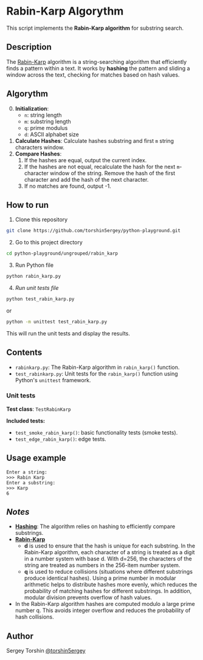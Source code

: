 # Rabin-Karp Algorythm

This script implements the **Rabin-Karp algorithm** for substring search.

## Description

The [Rabin-Karp](https://en.wikipedia.org/wiki/Rabin%E2%80%93Karp_algorithm) algorithm is a string-searching algorithm that efficiently finds a pattern within a text. It works by **hashing** the pattern and sliding a window across the text, checking for matches based on hash values.

## Algorythm

0. **Initialization**:
    - `n`: string length
    - `m`: substring length
    - `q`: prime modulus
    - `d`: ASCII alphabet size
1. **Calculate Hashes**: Calculate hashes substring and first `m` string characters window.
2. **Compare Hashes**:
    1. If the hashes are equal, output the current index.
    2. If the hashes are not equal, recalculate the hash for the next `m`-character window of the string. Remove the hash of the first character and add the hash of the next character.
    3. If no matches are found, output -1.

## How to run

1. Clone this repository
```bash
git clone https://github.com/torshin5ergey/python-playground.git
```
2. Go to this project directory
```bash
cd python-playground/ungrouped/rabin_karp
```
3. Run Python file
```bash
python rabin_karp.py
```
4. *Run unit tests file*
```bash
python test_rabin_karp.py
```
or
```bash
python -m unittest test_rabin_karp.py
```
This will run the unit tests and display the results.

## Contents

- `rabinkarp.py`: The Rabin-Karp algorithm in `rabin_karp()` function.
- `test_rabinkarp.py`: Unit tests for the `rabin_karp()` function  using Python's `unittest` framework.

### Unit tests

**Test class**: `TestRabinKarp`

**Included tests:**
- `test_smoke_rabin_karp()`: basic functionality tests (smoke tests).
- `test_edge_rabin_karp()`: edge tests.

## Usage example

```
Enter a string:
>>> Rabin Karp
Enter a substring:
>>> Karp
6
```

## *Notes*

- [**Hashing**](https://en.wikipedia.org/wiki/Hash_function): The algorithm relies on hashing to efficiently compare substrings.
- [**Rabin-Karp**](https://en.wikipedia.org/wiki/Rabin%E2%80%93Karp_algorithm)
    - **d** is used to ensure that the hash is unique for each substring. In the Rabin-Karp algorithm, each character of a string is treated as a digit in a number system with base d. With d=256, the characters of the string are treated as numbers in the 256-item number system.
    - **q** is used to reduce collisions (situations where different substrings produce identical hashes). Using a prime number in modular arithmetic helps to distribute hashes more evenly, which reduces the probability of matching hashes for different substrings. In addition, modular division prevents overflow of hash values.
- In the Rabin-Karp algorithm hashes are computed modulo a large prime number q. This avoids integer overflow and reduces the probability of hash collisions.

## Author

Sergey Torshin [@torshin5ergey](https://github.com/torshin5ergey)
